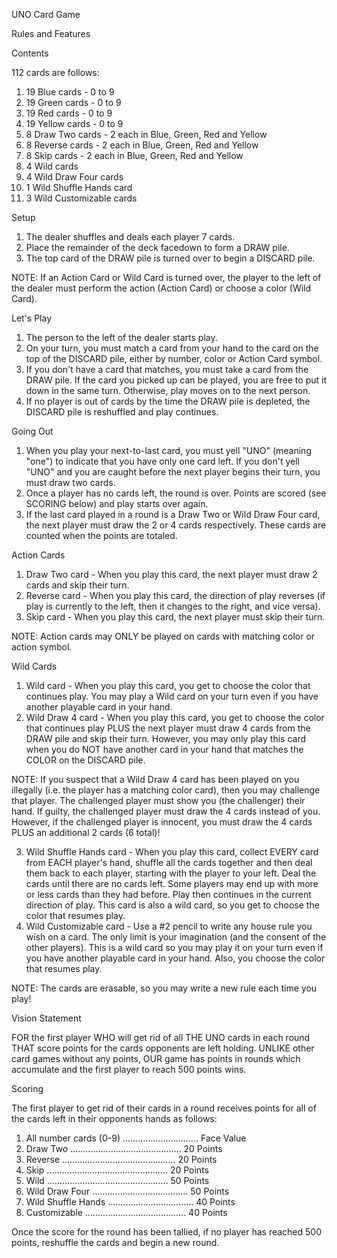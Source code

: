 UNO Card Game

Rules and Features

Contents

112 cards are follows:

1. 19 Blue cards - 0 to 9
2. 19 Green cards - 0 to 9
3. 19 Red cards - 0 to 9
4. 19 Yellow cards - 0 to 9
5. 8 Draw Two cards - 2 each in Blue, Green, Red and Yellow
6. 8 Reverse cards - 2 each in Blue, Green, Red and Yellow
7. 8 Skip cards - 2 each in Blue, Green, Red and Yellow
8. 4 Wild cards
9. 4 Wild Draw Four cards
10. 1 Wild Shuffle Hands card
11. 3 Wild Customizable cards

Setup

1. The dealer shuffles and deals each player 7 cards.
2. Place the remainder of the deck facedown to form a DRAW pile.
3. The top card of the DRAW pile is turned over to begin a DISCARD pile.

NOTE: If an Action Card or Wild Card is turned over, the player to the left of the dealer must perform the action (Action Card) or choose a color (Wild Card).

Let's Play

1. The person to the left of the dealer starts play.
2. On your turn, you must match a card from your hand to the card on the top of the DISCARD pile, either by number, color or Action Card symbol.
3. If you don't have a card that matches, you must take a card from the DRAW pile. If the card you picked up can be played, you are free to put it down in the same turn. Otherwise, play moves on to the next person.
4. If no player is out of cards by the time the DRAW pile is depleted, the DISCARD pile is reshuffled and play continues.

Going Out

1. When you play your next-to-last card, you must yell "UNO" (meaning "one") to indicate that you have only one card left. If you don't yell "UNO" and you are caught before the next player begins their turn, you must draw two cards.
2. Once a player has no cards left, the round is over. Points are scored (see SCORING below) and play starts over again.
3. If the last card played in a round is a Draw Two or Wild Draw Four card, the next player must draw the 2 or 4 cards respectively. These cards are counted when the points are totaled.

Action Cards

1. Draw Two card - When you play this card, the next player must draw 2 cards and skip their turn.
2. Reverse card - When you play this card, the direction of play reverses (if play is currently to the left, then it changes to the right, and vice versa).
3. Skip card - When you play this card, the next player must skip their turn.

NOTE: Action cards may ONLY be played on cards with matching color or action symbol.

Wild Cards

1. Wild card - When you play this card, you get to choose the color that continues play. You may play a Wild card on your turn even if you have another playable card in your hand.
2. Wild Draw 4 card - When you play this card, you get to choose the color that continues play PLUS the next player must draw 4 cards from the DRAW pile and skip their turn. However, you may only play this card when you do NOT have another card in your hand that matches the COLOR on the DISCARD pile.

NOTE: If you suspect that a Wild Draw 4 card has been played on you illegally (i.e. the player has a matching color card), then you may challenge that player. The challenged player must show you (the challenger) their hand. If guilty, the challenged player must draw the 4 cards instead of you. However, if the challenged player is innocent, you must draw the 4 cards PLUS an additional 2 cards (6 total)!

3. Wild Shuffle Hands card - When you play this card, collect EVERY card from EACH player's hand, shuffle all the cards together and then deal them back to each player, starting with the player to your left. Deal the cards until there are no cards left. Some players may end up with more or less cards than they had before. Play then continues in the current direction of play. This card is also a wild card, so you get to choose the color that resumes play.
4. Wild Customizable card - Use a #2 pencil to write any house rule you wish on a card. The only limit is your imagination (and the consent of the other players). This is a wild card so you may play it on your turn even if you have another playable card in your hand. Also, you choose the color that resumes play.

NOTE: The cards are erasable, so you may write a new rule each time you play!

Vision Statement

FOR the first player WHO will get rid of all THE UNO cards in each round THAT score points for the cards opponents are left holding. UNLIKE other card games without any points, OUR game has points in rounds which accumulate and the first player to reach 500 points wins.

Scoring

The first player to get rid of their cards in a round receives points for all of the cards left in their opponents hands as follows:

1. All number cards (0-9) .............................. Face Value
2. Draw Two ............................................ 20 Points
3. Reverse ............................................. 20 Points
4. Skip ................................................ 20 Points
5. Wild ................................................ 50 Points
6. Wild Draw Four ...................................... 50 Points
7. Wild Shuffle Hands .................................. 40 Points
8. Customizable ........................................ 40 Points

Once the score for the round has been tallied, if no player has reached 500 points, reshuffle the cards and begin a new round.
